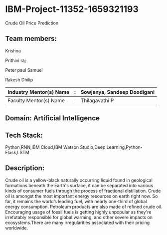 # IBM-Project-11352-1659321193
Crude Oil Price Prediction

## Team members:

Krishna 

Prithivi raj 

Peter paul Samuel

Rakesh Dhilip 

| Industry Mentor(s) Name | : | Sowjanya, Sandeep Doodigani |
| ----------------------- | - | --------------------------- |
| Faculty Mentor(s) Name  | : | Thilagavathi P              |

## Domain: Artificial Intelligence

## Tech Stack:

Python,RNN,IBM Cloud,IBM Watson Studio,Deep Learning,Python-Flask,LSTM

## Description:

Crude oil is a yellow-black naturally occurring liquid found in geological formations beneath the Earth's surface, it 
can be separated into various kinds of consumer fuels through the process of fractional distillation. 
Crude oil is amongst the most important energy resources on earth right now. So far, it remains the world’s leading fuel, with 
nearly one-third of global energy consumption. Petroleum products are also made of refined crude oil. 
Encouraging usage of fossil fuels is getting highly unpopular as they're irrefutably responsible for global warming, and other 
severe impacts on ecosystems.There are many irregularities associated with their pricing worldwide.

 
